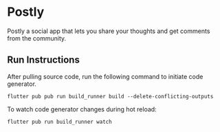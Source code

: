 # Postly

Postly a social app that lets you share your thoughts and get comments from the community.

## Run Instructions

After pulling source code, run the following command to initiate code generator.

`flutter pub pub run build_runner build --delete-conflicting-outputs`

To watch code generator changes during hot reload:

`flutter pub run build_runner watch`

